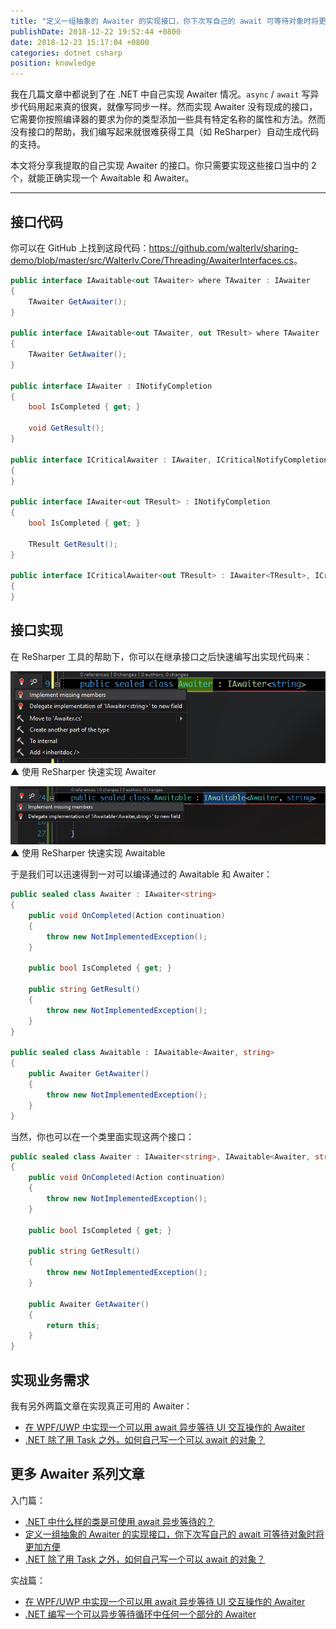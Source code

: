 ```yaml
---
title: "定义一组抽象的 Awaiter 的实现接口，你下次写自己的 await 可等待对象时将更加方便"
publishDate: 2018-12-22 19:52:44 +0800
date: 2018-12-23 15:17:04 +0800
categories: dotnet csharp
position: knowledge
---
```


我在几篇文章中都说到了在 .NET 中自己实现 Awaiter 情况。`async` / `await` 写异步代码用起来真的很爽，就像写同步一样。然而实现 Awaiter 没有现成的接口，它需要你按照编译器的要求为你的类型添加一些具有特定名称的属性和方法。然而没有接口的帮助，我们编写起来就很难获得工具（如 ReSharper）自动生成代码的支持。

本文将分享我提取的自己实现 Awaiter 的接口。你只需要实现这些接口当中的 2 个，就能正确实现一个 Awaitable 和 Awaiter。

---

<div id="toc"></div>

## 接口代码

你可以在 GitHub 上找到这段代码：<https://github.com/walterlv/sharing-demo/blob/master/src/Walterlv.Core/Threading/AwaiterInterfaces.cs>。

```csharp
public interface IAwaitable<out TAwaiter> where TAwaiter : IAwaiter
{
    TAwaiter GetAwaiter();
}

public interface IAwaitable<out TAwaiter, out TResult> where TAwaiter : IAwaiter<TResult>
{
    TAwaiter GetAwaiter();
}

public interface IAwaiter : INotifyCompletion
{
    bool IsCompleted { get; }

    void GetResult();
}

public interface ICriticalAwaiter : IAwaiter, ICriticalNotifyCompletion
{
}

public interface IAwaiter<out TResult> : INotifyCompletion
{
    bool IsCompleted { get; }

    TResult GetResult();
}

public interface ICriticalAwaiter<out TResult> : IAwaiter<TResult>, ICriticalNotifyCompletion
{
}
```

## 接口实现

在 ReSharper 工具的帮助下，你可以在继承接口之后快速编写出实现代码来：

![使用 ReSharper 快速实现 Awaiter](/static/posts/2018-12-22-14-05-42.png)  
▲ 使用 ReSharper 快速实现 Awaiter

![使用 ReSharper 快速实现 Awaitable](/static/posts/2018-12-22-14-09-23.png)  
▲ 使用 ReSharper 快速实现 Awaitable

于是我们可以迅速得到一对可以编译通过的 Awaitable 和 Awaiter：

```csharp
public sealed class Awaiter : IAwaiter<string>
{
    public void OnCompleted(Action continuation)
    {
        throw new NotImplementedException();
    }

    public bool IsCompleted { get; }

    public string GetResult()
    {
        throw new NotImplementedException();
    }
}

public sealed class Awaitable : IAwaitable<Awaiter, string>
{
    public Awaiter GetAwaiter()
    {
        throw new NotImplementedException();
    }
}
```

当然，你也可以在一个类里面实现这两个接口：

```csharp
public sealed class Awaiter : IAwaiter<string>, IAwaitable<Awaiter, string>
{
    public void OnCompleted(Action continuation)
    {
        throw new NotImplementedException();
    }

    public bool IsCompleted { get; }

    public string GetResult()
    {
        throw new NotImplementedException();
    }

    public Awaiter GetAwaiter()
    {
        return this;
    }
}
```

## 实现业务需求

我有另外两篇文章在实现真正可用的 Awaiter：

- [在 WPF/UWP 中实现一个可以用 await 异步等待 UI 交互操作的 Awaiter](/post/write-custom-awaiter)
- [.NET 除了用 Task 之外，如何自己写一个可以 await 的对象？](/post/understand-and-write-custom-awaiter)

## 更多 Awaiter 系列文章

入门篇：

- [.NET 中什么样的类是可使用 await 异步等待的？](/post/what-is-an-awaiter)
- [定义一组抽象的 Awaiter 的实现接口，你下次写自己的 await 可等待对象时将更加方便](/post/abstract-awaitable-and-awaiter)
- [.NET 除了用 Task 之外，如何自己写一个可以 await 的对象？](/post/understand-and-write-custom-awaiter)

实战篇：

- [在 WPF/UWP 中实现一个可以用 await 异步等待 UI 交互操作的 Awaiter](/post/write-dispatcher-awaiter-for-ui)
- [.NET 编写一个可以异步等待循环中任何一个部分的 Awaiter](/post/write-an-awaiter-that-await-part-of-a-loop)
